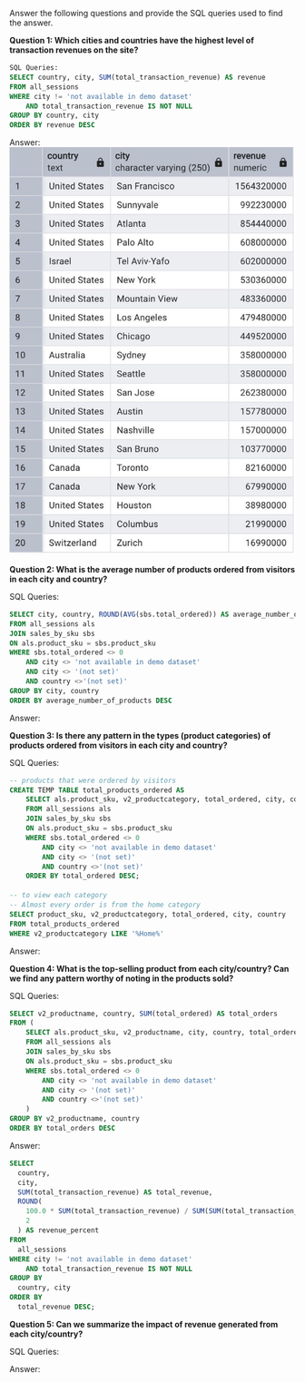 Answer the following questions and provide the SQL queries used to find the answer.

    
**Question 1: Which cities and countries have the highest level of transaction revenues on the site?**

```SQL
SQL Queries:
SELECT country, city, SUM(total_transaction_revenue) AS revenue  
FROM all_sessions
WHERE city != 'not available in demo dataset' 
	AND total_transaction_revenue IS NOT NULL
GROUP BY country, city
ORDER BY revenue DESC
```


Answer:
![Question 1 answer.](./images/question1.jpeg)



**Question 2: What is the average number of products ordered from visitors in each city and country?**


SQL Queries:
```SQL
SELECT city, country, ROUND(AVG(sbs.total_ordered)) AS average_number_of_products
FROM all_sessions als
JOIN sales_by_sku sbs
ON als.product_sku = sbs.product_sku
WHERE sbs.total_ordered <> 0 
	AND city <> 'not available in demo dataset' 
	AND city <> '(not set)'
	AND country <>'(not set)'
GROUP BY city, country 	
ORDER BY average_number_of_products DESC

```


Answer:





**Question 3: Is there any pattern in the types (product categories) of products ordered from visitors in each city and country?**


SQL Queries:
```SQL
-- products that were ordered by visitors
CREATE TEMP TABLE total_products_ordered AS
	SELECT als.product_sku, v2_productcategory, total_ordered, city, country
	FROM all_sessions als
	JOIN sales_by_sku sbs
	ON als.product_sku = sbs.product_sku
	WHERE sbs.total_ordered <> 0 
		AND city <> 'not available in demo dataset' 
		AND city <> '(not set)'
		AND country <>'(not set)'
	ORDER BY total_ordered DESC;

-- to view each category
-- Almost every order is from the home category 
SELECT product_sku, v2_productcategory, total_ordered, city, country
FROM total_products_ordered
WHERE v2_productcategory LIKE '%Home%' 


```



Answer:





**Question 4: What is the top-selling product from each city/country? Can we find any pattern worthy of noting in the products sold?**


SQL Queries:
```SQL
SELECT v2_productname, country, SUM(total_ordered) AS total_orders
FROM (
	SELECT als.product_sku, v2_productname, city, country, total_ordered
	FROM all_sessions als
	JOIN sales_by_sku sbs
	ON als.product_sku = sbs.product_sku
	WHERE sbs.total_ordered <> 0 
		AND city <> 'not available in demo dataset' 
		AND city <> '(not set)'
		AND country <>'(not set)'
	)
GROUP BY v2_productname, country
ORDER BY total_orders DESC
```



Answer:

```sql
SELECT 
  country,
  city,
  SUM(total_transaction_revenue) AS total_revenue,
  ROUND(
    100.0 * SUM(total_transaction_revenue) / SUM(SUM(total_transaction_revenue)) OVER (), 
    2
  ) AS revenue_percent
FROM 
  all_sessions
WHERE city != 'not available in demo dataset' 
	AND total_transaction_revenue IS NOT NULL
GROUP BY 
  country, city
ORDER BY 
  total_revenue DESC;

```



**Question 5: Can we summarize the impact of revenue generated from each city/country?**

SQL Queries:



Answer:







